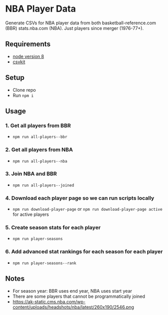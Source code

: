 # NBA Player Data
Generate CSVs for NBA player data from both basketball-reference.com (BBR) stats.nba.com (NBA). Just players since merger (1976-77+).

## Requirements
* [node version 8](https://nodejs.org/)
* [csvkit](https://csvkit.readthedocs.io/en/1.0.2/)

## Setup
* Clone repo
* Run `npm i`

## Usage

### 1. Get all players from BBR
* `npm run all-players--bbr`

### 2. Get all players from NBA
* `npm run all-players--nba`

### 3. Join NBA and BBR
* `npm run all-players--joined`

### 4. Download each player page so we can run scripts locally
* `npm run download-player-page` or `npm run download-player-page active` for active players

### 5. Create season stats for each player 
* `npm run player-seasons`

### 6. Add advanced stat rankings for each season for each player
* `npm run player-seasons--rank`

## Notes
* For season year: BBR uses end year, NBA uses start year
* There are some players that cannot be programmatically joined 
* https://ak-static.cms.nba.com/wp-content/uploads/headshots/nba/latest/260x190/2546.png